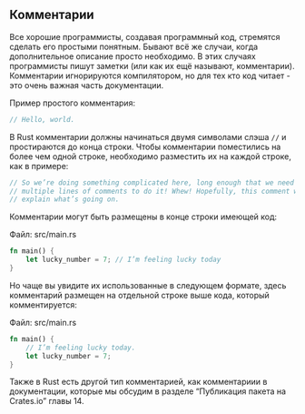 ## Комментарии

Все хорошие программисты, создавая программный код, стремятся сделать его простыми понятным. Бывают всё же случаи, когда дополнительное описание просто необходимо. В этих случаях программисты пишут заметки (или как их ещё называют, комментарии). Комментарии игнорируются компилятором, но для тех кто код читает - это очень важная часть документации.

Пример простого комментария:

```rust
// Hello, world.
```

В Rust комментарии должны начинаться двумя символами слэша `//` и простираются до конца строки. Чтобы комментарии поместились на более чем одной строке, необходимо разместить их на каждой строке, как в примере:

```rust
// So we’re doing something complicated here, long enough that we need
// multiple lines of comments to do it! Whew! Hopefully, this comment will
// explain what’s going on.
```

Комментарии могут быть размещены в конце строки имеющей код:

<span class="filename">Файл: src/main.rs</span>

```rust
fn main() {
    let lucky_number = 7; // I’m feeling lucky today
}
```

Но чаще вы увидите их использованные в следующем формате, здесь комментарий размещен на отдельной строке выше кода, который комментируется:

<span class="filename">Файл: src/main.rs</span>

```rust
fn main() {
    // I’m feeling lucky today.
    let lucky_number = 7;
}
```

Также в Rust есть другой тип комментарией, как комментариии в документации, которые мы обсудим в разделе “Публикация пакета на  Crates.io” главы 14.

